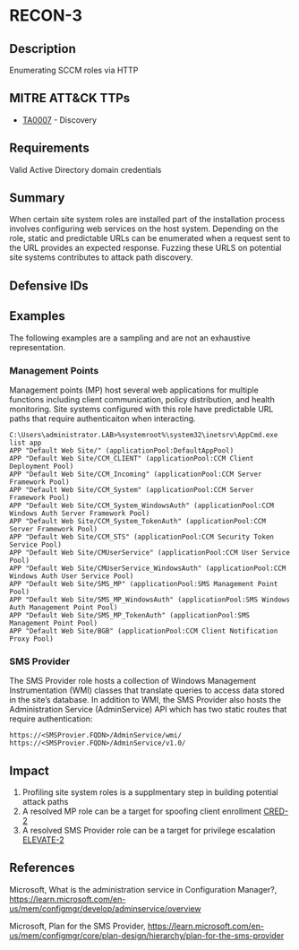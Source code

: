 # RECON-3

## Description
Enumerating SCCM roles via HTTP

## MITRE ATT&CK TTPs
- [TA0007](https://attack.mitre.org/tactics/TA0007/) - Discovery

## Requirements

Valid Active Directory domain credentials

## Summary

When certain site system roles are installed part of the installation process involves configuring web services on the host system. Depending on the role, static and predictable URLs can be enumerated when a request sent to the URL provides an expected response. Fuzzing these URLS on potential site systems contributes to attack path discovery. 

## Defensive IDs

## Examples
The following examples are a sampling and are not an exhaustive representation.

### Management Points

Management points (MP) host several web applications for multiple functions including client communication, policy distribution, and health monitoring. Site systems configured with this role have predictable URL paths that require authenticaiton when interacting.  

```
C:\Users\administrator.LAB>%systemroot%\system32\inetsrv\AppCmd.exe list app
APP "Default Web Site/" (applicationPool:DefaultAppPool)
APP "Default Web Site/CCM_CLIENT" (applicationPool:CCM Client Deployment Pool)
APP "Default Web Site/CCM_Incoming" (applicationPool:CCM Server Framework Pool)
APP "Default Web Site/CCM_System" (applicationPool:CCM Server Framework Pool)
APP "Default Web Site/CCM_System_WindowsAuth" (applicationPool:CCM Windows Auth Server Framework Pool)
APP "Default Web Site/CCM_System_TokenAuth" (applicationPool:CCM Server Framework Pool)
APP "Default Web Site/CCM_STS" (applicationPool:CCM Security Token Service Pool)
APP "Default Web Site/CMUserService" (applicationPool:CCM User Service Pool)
APP "Default Web Site/CMUserService_WindowsAuth" (applicationPool:CCM Windows Auth User Service Pool)
APP "Default Web Site/SMS_MP" (applicationPool:SMS Management Point Pool)
APP "Default Web Site/SMS_MP_WindowsAuth" (applicationPool:SMS Windows Auth Management Point Pool)
APP "Default Web Site/SMS_MP_TokenAuth" (applicationPool:SMS Management Point Pool)
APP "Default Web Site/BGB" (applicationPool:CCM Client Notification Proxy Pool)
```

### SMS Provider

 The SMS Provider role hosts a collection of Windows Management Instrumentation (WMI) classes that translate queries to access data stored in the site’s database. In addition to WMI, the SMS Provider also hosts the Administration Service (AdminService) API which has two static routes that require authentication:

 ```
https://<SMSProvier.FQDN>/AdminService/wmi/
https://<SMSProvier.FQDN>/AdminService/v1.0/
 ```


## Impact

1. Profiling site system roles is a supplmentary step in building potential attack paths
2. A resolved MP role can be a target for spoofing client enrollment [CRED-2](../../CRED/CRED-2/cred-2_description.md)
3. A resolved SMS Provider role can be a target for privilege escalation [ELEVATE-2](../../ELEVATE/ELEVATE-2/ELEVATE-2_description.md) 



## References


Microsoft, What is the administration service in Configuration Manager?, https://learn.microsoft.com/en-us/mem/configmgr/develop/adminservice/overview

Microsoft, Plan for the SMS Provider, https://learn.microsoft.com/en-us/mem/configmgr/core/plan-design/hierarchy/plan-for-the-sms-provider